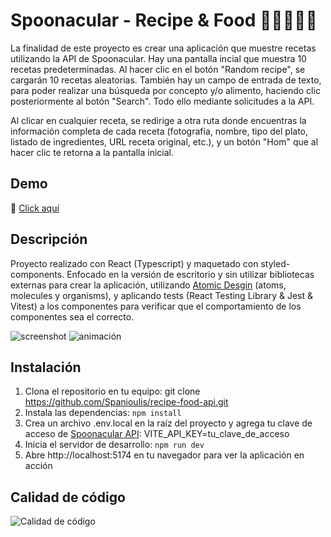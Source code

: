 # Spoonacular - Recipe & Food 🥗🍤🍍🥑🍄

La finalidad de este proyecto es crear una aplicación que muestre recetas utilizando la API de Spoonacular. Hay una pantalla incial que muestra 10 recetas predeterminadas. Al hacer clic en el botón "Random recipe", se cargarán 10 recetas aleatorias. También hay un campo de entrada de texto, para poder realizar una búsqueda por concepto y/o alimento, haciendo clic posteriormente al botón "Search". Todo ello mediante solicitudes a la API.

Al clicar en cualquier receta, se redirige a otra ruta donde encuentras la información completa de cada receta (fotografía, nombre, tipo del plato, listado de ingredientes, URL receta original, etc.), y un botón "Hom" que al hacer clic te retorna a la pantalla inicial. 

## Demo

🍌 [Click aquí](https://recipe-food-spoonacular.netlify.app/)

## Descripción

Proyecto realizado con React (Typescript) y maquetado con styled-components. Enfocado en la versión de escritorio y sin utilizar bibliotecas externas para crear la aplicación, utilizando [Atomic Desgin](https://medium.com/@janelle.wg/atomic-design-pattern-how-to-structure-your-react-application-2bb4d9ca5f97) (atoms, molecules y organisms), y aplicando tests (React Testing Library & Jest & Vitest) a los componentes para verificar que el comportamiento de los componentes sea el correcto.

![screenshot]()
![animación]()

## Instalación

1. Clona el repositorio en tu equipo: git clone https://github.com/Spanioulis/recipe-food-api.git
2. Instala las dependencias: `npm install`
3. Crea un archivo .env.local en la raíz del proyecto y agrega tu clave de acceso de [Spoonacular API](https://spoonacular.com/food-api): VITE_API_KEY=tu_clave_de_acceso
4. Inicia el servidor de desarrollo: `npm run dev`
5. Abre http://localhost:5174 en tu navegador para ver la aplicación en acción

## Calidad de código

![Calidad de código]()
